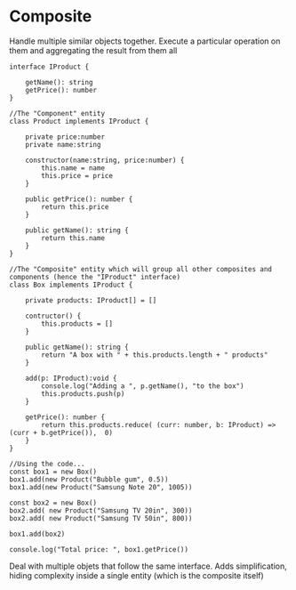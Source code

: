 # Composite

Handle multiple similar objects together. Execute a particular operation on them and aggregating the result from them all

```tsx
interface IProduct {
    
    getName(): string
    getPrice(): number 
}

//The "Component" entity
class Product implements IProduct {

    private price:number 
    private name:string
    
    constructor(name:string, price:number) {
        this.name = name
        this.price = price
    }
    
    public getPrice(): number {
        return this.price
    }
    
    public getName(): string {
        return this.name
    }
}

//The "Composite" entity which will group all other composites and components (hence the "IProduct" interface)
class Box implements IProduct {

    private products: IProduct[] = []
    
    contructor() {
        this.products = []
    }
    
    public getName(): string {
        return "A box with " + this.products.length + " products"
    } 
    
    add(p: IProduct):void {
        console.log("Adding a ", p.getName(), "to the box")
        this.products.push(p)
    }

    getPrice(): number {
        return this.products.reduce( (curr: number, b: IProduct) => (curr + b.getPrice()),  0)
    }
}

//Using the code...
const box1 = new Box()
box1.add(new Product("Bubble gum", 0.5))
box1.add(new Product("Samsung Note 20", 1005))

const box2 = new Box()
box2.add( new Product("Samsung TV 20in", 300))
box2.add( new Product("Samsung TV 50in", 800))

box1.add(box2)

console.log("Total price: ", box1.getPrice())
```

Deal with multiple objets that follow the same interface. Adds simplification, hiding complexity inside a single entity (which is the composite itself)